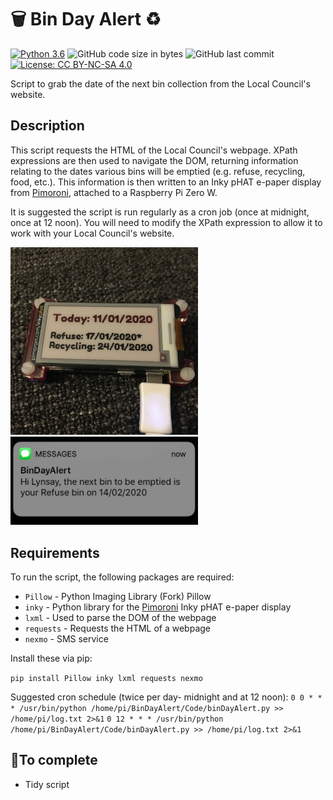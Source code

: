 # 🗑 Bin Day Alert ♻️

[![Python 3.6](https://img.shields.io/badge/python-3.6+-blue.svg)](https://www.python.org/downloads/release/python-360/)  ![GitHub code size in bytes](https://img.shields.io/github/languages/code-size/Lynsay/BinDayAlert)  ![GitHub last commit](https://img.shields.io/github/last-commit/Lynsay/BinDayAlert)  [![License: CC BY-NC-SA 4.0](https://img.shields.io/badge/License-CC%20BY--NC--SA%204.0-lightgrey.svg)](https://creativecommons.org/licenses/by-nc-sa/4.0/)

Script to grab the date of the next bin collection from the Local Council's website.

## Description
This script requests the HTML of the Local Council's webpage.  XPath expressions are then used to navigate the DOM, returning information relating to the dates various bins will be emptied (e.g. refuse, recycling, food, etc.).  This information is then written to an Inky pHAT e-paper display from [Pimoroni](https://github.com/pimoroni), attached to a Raspberry Pi Zero W.  

It is suggested the script is run regularly as a cron job (once at midnight, once at 12 noon).  You will need to modify the XPath expression to allow it to work with your Local Council's website.

<img src="BinDayAlert.jpg" alt="Bin Day Alert" title="Bin Day Alert" width="300" height="300" />
<img src="BinDayAlertSMS.jpg" alt="Bin Day Alert SMS" title="Bin Day Alert SMS" width="300"  />

## Requirements
To run the script, the following packages are required:

* `Pillow` - Python Imaging Library (Fork) Pillow
* `inky` - Python library for the [Pimoroni](https://github.com/pimoroni) Inky pHAT e-paper display
* `lxml` - Used to parse the DOM of the webpage
* `requests` - Requests the HTML of a webpage
* `nexmo` - SMS service

Install these via pip:

`pip install Pillow inky lxml requests nexmo`

Suggested cron schedule (twice per day- midnight and at 12 noon):
`0 0 * * * /usr/bin/python /home/pi/BinDayAlert/Code/binDayAlert.py >> /home/pi/log.txt 2>&1`
`0 12 * * * /usr/bin/python /home/pi/BinDayAlert/Code/binDayAlert.py >> /home/pi/log.txt 2>&1`

## 🔨To complete
- Tidy script
